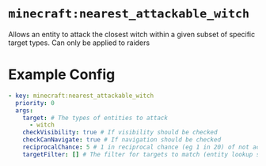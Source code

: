# `minecraft:nearest_attackable_witch`

Allows an entity to attack the closest witch within a given subset of specific target types. Can only be applied to raiders

# Example Config
```yaml
- key: minecraft:nearest_attackable_witch
  priority: 0
  args:
    target: # The types of entities to attack
      - witch
    checkVisibility: true # If visibility should be checked
    checkCanNavigate: true # If navigation should be checked
    reciprocalChance: 5 # 1 in reciprocal chance (eg 1 in 20) of not activating on any given tick
    targetFilter: [] # The filter for targets to match (entity lookup string)
```